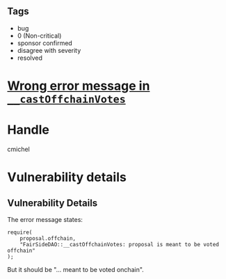 ## Tags

- bug
- 0 (Non-critical)
- sponsor confirmed
- disagree with severity
- resolved

# [Wrong error message in `__castOffchainVotes`](https://github.com/code-423n4/2021-05-fairside-findings/issues/36) 

# Handle

cmichel


# Vulnerability details

## Vulnerability Details

The error message states:

```solidity
require(
    proposal.offchain,
    "FairSideDAO::__castOffchainVotes: proposal is meant to be voted offchain"
);
```

But it should be "... meant to be voted onchain".


